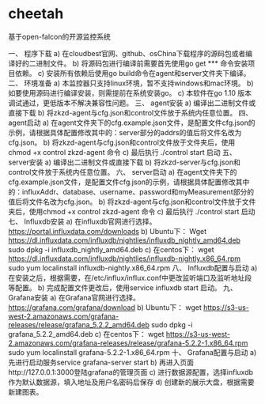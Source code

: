 # cheetah
基于open-falcon的开源监控系统

一、	程序下载
a)	在cloudbest官网、github、osChina下载程序的源码包或者编译好的二进制文件。
b)	将源码包进行编译前需要首先使用go get *** 命令安装项目依赖。
c)	安装所有依赖后使用go build命令在agent和server文件夹下编译。
二、	环境准备
a)	本监控器只支持linux环境，暂不支持windows和mac环境。
b)	如要使用源码进行编译安装，则需提前在系统安装go。
c)	本软件在go 1.10 版本调试通过，更低版本不解决兼容性问题。
三、	agent安装
a)	编译出二进制文件或直接下载
b)	将zkzd-agent与cfg.json和control文件放于系统内任意位置。
四、	agent启动
a)	在agent文件夹下的cfg.example.json文件，是配置文件cfg.json的示例，请根据具体配置修改其中的：server部分的addrs的值后将文件名改为cfg.json。
b)	将zkzd-agent与cfg.json和control文件放于文件夹后，使用chmod +x control zkzd-agent 命令
c)	最后执行 ./control start 启动
五、	server安装
a)	编译出二进制文件或直接下载
b)	将zkzd-server与cfg.json和control文件放于系统内任意位置。
六、	server启动
a)	在agent文件夹下的cfg.example.json文件，是配置文件cfg.json的示例，请根据具体配置修改其中的：influxAddr、database、username、password和myMeasurement部分的值后将文件名改为cfg.json。
b)	将zkzd-agent与cfg.json和control文件放于文件夹后，使用chmod +x control zkzd-agent 命令
c)	最后执行 ./control start 启动
七、	Influxdb安装
a)	在influxdb官网进行选择。https://portal.influxdata.com/downloads
b)	Ubuntu下：
Wget https://dl.influxdata.com/influxdb/nightlies/influxdb_nightly_amd64.deb
sudo dpkg -i influxdb_nightly_amd64.deb
c)	在centos下：
wget https://dl.influxdata.com/influxdb/nightlies/influxdb-nightly.x86_64.rpm
sudo yum localinstall influxdb-nightly.x86_64.rpm
八、	Influxdb配置与启动
a)	在安装之后，根据需要，在/etc/influx/influx.conf中更改监听端口及监听地址段等配置。
b)	完成配置文件更改后，使用service influxdb start 启动。
九、	Grafana安装
a)	在Grafana官网进行选择。https://grafana.com/grafana/download
b)	Ubuntu下：
wget https://s3-us-west-2.amazonaws.com/grafana-releases/release/grafana_5.2.2_amd64.deb 
sudo dpkg -i grafana_5.2.2_amd64.deb
c)	在centos下：
wget https://s3-us-west-2.amazonaws.com/grafana-releases/release/grafana-5.2.2-1.x86_64.rpm 
sudo yum localinstall grafana-5.2.2-1.x86_64.rpm
十、	Grafana配置与启动
a)	先进行启动服务service grafana-server start
b)	再进入页面http://127.0.0.1:3000登陆grafana的管理页面
c)	进行数据源配置，选择influxdb作为默认数据源，填入地址及用户名密码后保存
d)	创建新的展示大盘，根据需要新建图表。
